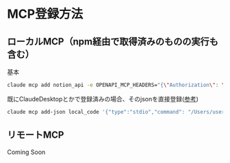 # MCP登録方法
## ローカルMCP（npm経由で取得済みのものの実行も含む）
基本
```sh
claude mcp add notion_api -e OPENAPI_MCP_HEADERS="{\"Authorization\": \"Bearer ******\", \"Notion-Version\": \"2022-06-28\" }" -- "/Users/username/.n/bin/node" "/Users/username/.n/lib/node_modules/@notionhq/notion-mcp-server/bin/cli.mjs"
```

既にClaudeDesktopとかで登録済みの場合、そのjsonを直接登録([参考](https://docs.anthropic.com/ja/docs/claude-code/mcp#json%E8%A8%AD%E5%AE%9A%E3%81%8B%E3%82%89%E3%81%AEmcp%E3%82%B5%E3%83%BC%E3%83%90%E3%83%BC%E3%81%AE%E8%BF%BD%E5%8A%A0))
```sh
claude mcp add-json local_code '{"type":"stdio","command": "/Users/username/.n/bin/node","args": ["/Users/username/.n/lib/node_modules/@modelcontextprotocol/server-filesystem/dist/index.js","/Users/username/Desktop","/Users/username/Downloads"]}'
```

## リモートMCP
Coming Soon